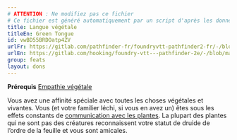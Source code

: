 ```yaml
---
# ATTENTION : Ne modifiez pas ce fichier
# Ce fichier est généré automatiquement par un script d'après les données du module Foundry VTT officiel et de sa traduction
title: Langue végétale
titleEn: Green Tongue
id: vwBD55BRDOatp4ZV
urlFr: https://gitlab.com/pathfinder-fr/foundryvtt-pathfinder2-fr/-/blob/master/data/feats/vwBD55BRDOatp4ZV.htm
urlEn: https://gitlab.com/hooking/foundry-vtt---pathfinder-2e/-/blob/master/packs/data/feats.db/green-tongue.json
group: feats
layout: dons
---
```

**Prérequis** [Empathie végétale](empathie-végétale.md)

Vous avez une affinité spéciale avec toutes les choses végétales et vivantes. Vous (et votre familier léchi, si vous en avez un) êtes sous les effets constants de [communication avec les plantes](../spells/communication-avec-les-plantes.md). La plupart des plantes qui ne sont pas des créatures reconnaissent votre statut de druide de l’ordre de la feuille et vous sont amicales.


